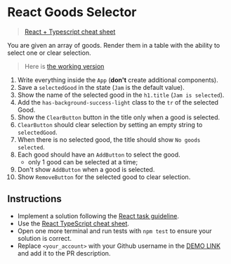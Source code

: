 # React Goods Selector

> [React + Typescript cheat sheet](https://mate-academy.github.io/fe-program/js/extra/react-typescript)

You are given an array of goods. Render them in a table with the ability to select one or clear selection.

> Here is [the working version](https://mate-academy.github.io/react_goods-selector)

1. Write everything inside the `App` (**don't** create additional components).
2. Save a `selectedGood` in the state (`Jam` is the default value).
3. Show the name of the selected good in the `h1.title` (`Jam is selected`).
4. Add the `has-background-success-light` class to the `tr` of the selected Good.
5. Show the `ClearButton` button in the title only when a good is selected.
6. `ClearButton` should clear selection by setting an empty string to `selectedGood`.
7. When there is no selected good, the title should show `No goods selected`.
8. Each good should have an `AddButton` to select the good.
    - only 1 good can be selected at a time;
9. Don't show `AddButton` when a good is selected.
10. Show `RemoveButton` for the selected good to clear selection.

## Instructions

- Implement a solution following the [React task guideline](https://github.com/mate-academy/react_task-guideline#react-tasks-guideline).
- Use the [React TypeScript cheat sheet](https://mate-academy.github.io/fe-program/js/extra/react-typescript).
- Open one more terminal and run tests with `npm test` to ensure your solution is correct.
- Replace `<your_account>` with your Github username in the [DEMO LINK](https://4ebupel.github.io/react_goods-selector/) and add it to the PR description.
